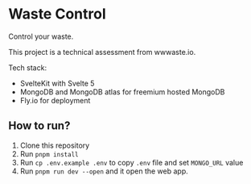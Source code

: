 # Waste Control

Control your waste.

This project is a technical assessment from wwwaste.io.

Tech stack:

- SvelteKit with Svelte 5
- MongoDB and MongoDB atlas for freemium hosted MongoDB
- Fly.io for deployment

## How to run?

1. Clone this repository
2. Run `pnpm install`
3. Run `cp .env.example .env` to copy `.env` file and set `MONGO_URL` value
4. Run `pnpm run dev --open` and it open the web app.